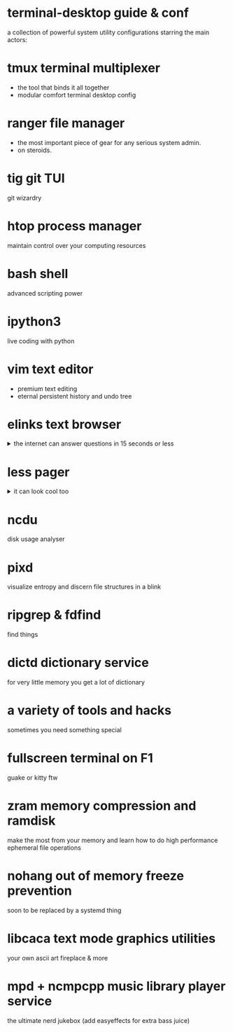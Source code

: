 # terminal-desktop guide & conf
a collection of powerful system utility configurations
starring the main actors:

# tmux terminal multiplexer
- the tool that binds it all together
- modular comfort terminal desktop config

# ranger file manager
- the most important piece of gear for any serious system admin.
- on steroids.

# tig git TUI
git wizardry

# htop process manager
maintain control over your computing resources

# bash shell
advanced scripting power

# ipython3
live coding with python

# vim text editor
- premium text editing
- eternal persistent history and undo tree

# elinks text browser
<details>
  <summary>the internet can answer questions in 15 seconds or less</summary>
  with no Javascript and with less memory usage than all them blink engines.
</details>

# less pager
<details>
  <summary>it can look cool too</summary>
  and so can your man pages
</details>

# ncdu
disk usage analyser

# pixd
visualize entropy and discern file structures in a blink

# ripgrep & fdfind
find things 

# dictd dictionary service
for very little memory you get a lot of dictionary

# a variety of tools and hacks
sometimes you need something special

# fullscreen terminal on F1
guake or kitty ftw

# zram memory compression and ramdisk
make the most from your memory and learn how to do high performance ephemeral file operations

# nohang out of memory freeze prevention
soon to be replaced by a systemd thing

# libcaca text mode graphics utilities
your own ascii art fireplace & more

# mpd + ncmpcpp music library player service
the ultimate nerd jukebox
(add easyeffects for extra bass juice)
